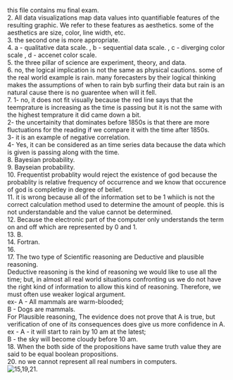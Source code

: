 this file contains mu final exam.   
2. All data visualizations map data values into quantifiable features of the resulting graphic. We refer to these features as aesthetics. some of the aesthetics are size, color, line width, etc.   
3. the second one is more appropriate.   
4. a - qualitative data scale. , b - sequential data scale. , c - diverging color scale , d - accenet color scale.   
5. the three pillar of science are experiment, theory, and data.   
6. no, the logical implication is not the same as physical cautions. some of the real world example is rain. many forecasters by their logical thinking makes the assumptions of when to rain byb surfing their data but rain is an natural cause there is no guarentee when will it fell.   
7. 1- no, it does not fit visually because the red line says that the teemprature is increasing as the time is passing but it is not the same with the highest temprature it did came down a bit.  
   2- the uncertainity that dominates before 1850s is that there are more fluctuations for the reading if we compare it with the time after 
   1850s.   
   3- it is an example of negative correlation.   
   4- Yes, it can be considered as an time series data because the data which is given is passing along with the time.   
8.  Bayesian probability.  
9.  Bayseian probability.   
10. Frequentist probablity would reject the existence of god because the probablity  is relative frequency of occurrence and we know that occurence of god is completley in degree of belief.  
11. it is wrong because all of the information set to be 1 whiich is not the correct calculation method used to determine the amount of people. this is not understandable and the value cannot be determined.  
12. Because the electronic part of the computer only understands the term on and off which are represented by 0 and 1.   
13. B.    
14. Fortran.    
16.    
17.  The two type of Scientific reasoning are Deductive and plausible reasoning.  
Deductive reasoning is the kind of reasoning we would like to use all the time; but, in almost all real world situations confronting us we do not have the right kind of information to allow this kind of reasoning. Therefore, we must often use weaker logical argument.  
ex- A - All mammals are warm-blooded;  
B - Dogs are mammals.  
For Plausible reasoning, The evidence does not prove that A is true, but verification of one of its consequences does give us more confidence in A.  
ex - A - it will start to rain by 10 am at the latest;  
B - the sky will become cloudy before 10 am.  
18.  When the both side of the propositions have same truth value they are said to be equal boolean propositions.  
20. no we cannot represent all real numbers in computers.   
![15,19,21](img7/.).

